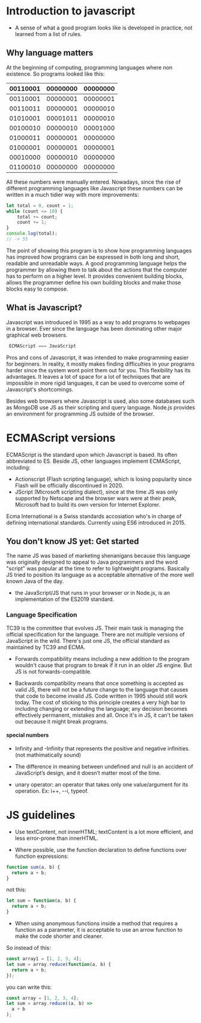 # Introduction to javascript

* A sense of what a good program looks like is developed in practice, not learned from a list of rules.

## Why language matters

At the beginning of computing, programming languages where non existence. So programs looked like this:

| 00110001 | 00000000 | 00000000 |
| ---------| :--------| --------:|
| 00110001 | 00000001 | 00000001 |
| 00110011 | 00000001 | 00000010 |
| 01010001 | 00001011 | 00000010 |
| 00100010 | 00000010 | 00001000 |
| 01000011 | 00000001 | 00000000 |
| 01000001 | 00000001 | 00000001 |
| 00010000 | 00000010 | 00000000 |
| 01100010 | 00000000 | 00000000 |

All these numbers were manually entered. Nowadays, since the rise of different programming languages like Javascript these numbers can be
written in a much tidier way with more improvements:

```javascript
let total = 0, count = 1;
while (count <= 10) {
    total += count;
    count += 1;
}
console.log(total);
// -> 55
```

The point of showing this program is to show how programming languages has improved 
how programs can be expressed in both long and short, readable and unreadable ways. A good programming language
helps the programmer by allowing them to talk about the actions that the computer has to perform on a higher level.
It provides convenient building blocks, allows the programmer define his own building blocks and make 
those blocks easy to compose.

## What is Javascript?

Javascript was introduced in 1995 as a way to add programs to webpages in a browser. Ever since the language has been dominating other major
graphical web browsers.

```javascript
 ECMAScript === JavaScript
 ```
 Pros and cons of Javascript, it was intended to make programming easier for beginners. In reality, it mostly makes finding difficulties
 in your programs harder since the system wont point them out for you. This flexibility has its advantages. It leaves a lot of space for a lot
 of techniques that are impossible in more rigid languages, it can be used to overcome some of Javascript's shortcomings.

 Besides web browsers where Javascript is used, also some databases such as MongoDB use JS as their scripting and query language.
 Node.js provides an environment for programming JS outside of the browser.

 
# ECMAScript versions

ECMAScript is the standard upon which Javascript is based. Its often abbreviated to ES. 
Beside JS, other languages implement ECMAScript, including:

* Actionscript (Flash scripting language), which is losing popularity since Flash will be
officially discontinued in 2020.
* JScript (Microsoft scripting dialect), since at the time JS was only supported by Netscape and
the browser wars were at their peak, Microsoft had to build its own version for Internet Explorer.

Ecma International is a Swiss standards accosiation who's in charge of defining international standards.
Currently using ES6 introduced in 2015.

## You don't know JS yet: Get started

The name JS was based of marketing shenanigans because this language was originally designed to appeal to Java programmers and the word
"script" was popular at the time to refer to lightweight programs. Basically JS tried to position its language as a acceptable alternative
of the more well known Java of the day. 
* the JavaScript/JS that runs in your browser or in Node.js, is an implementation of the ES2019 standard.


### Language Specification

TC39 is the committee that evolves JS. Their main task is managing the official specification for the language.
There are not multiple versions of JavaScript in the wild. There's just one JS, the official standard as maintained by TC39 and ECMA.

* Forwards compatibility means including a new addition to the program wouldn't cause that program to break if it run in an older JS engine. But JS is not forwards-compatible.

* Backwards compatibility means that once something is accepted as valid JS, there will not be a future change to the language that causes that code to become invalid JS. Code written in 1995 should still work today.  The cost of sticking to this principle creates a very high bar to including changing or extending the language; any decision becomes effectively permanent, mistakes and all. Once it's in JS, it can't be taken out because it might break programs.

#### special numbers
* Infinity and -Infinity that represents the positive and negative infinities. (not mathimatically sound)

* The difference in meaning between undefined and null is an accident of JavaScript’s design, and it doesn’t matter most of the time.

* unary operator: an operator that takes only one value/argument for its operation. Ex: i++, --i, typeof.

# JS guidelines

* Use textContent, not innerHTML; textContent is a lot more efficient, and less error-prone than innerHTML.

* Where possible, use the function declaration to define functions over function expressions:

```javascript
function sum(a, b) {
  return a + b;
}
```

not this:
```javascript
let sum = function(a, b) {
  return a + b;
}
```

* When using anonymous functions inside a method that requires a function as a parameter, it is acceptable to use an arrow function to make the code shorter and cleaner.

So instead of this:

```javascript
const array1 = [1, 2, 3, 4];
let sum = array.reduce(function(a, b) {
  return a + b;  
});
```
you can write this:

```javascript
const array = [1, 2, 3, 4];
let sum = array.reduce((a, b) =>
  a + b
);
```


